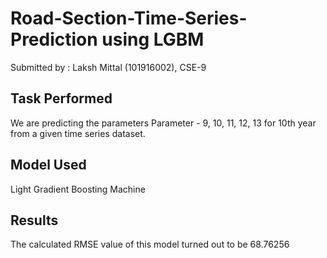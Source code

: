 
# Road-Section-Time-Series-Prediction using LGBM

Submitted by :
 Laksh Mittal (101916002), CSE-9

## Task Performed
We are predicting the parameters Parameter - 9, 10, 11, 12, 13 for 10th year from a given time series dataset.

## Model Used
Light Gradient Boosting Machine

## Results
The calculated RMSE value of this model turned out to be 68.76256
